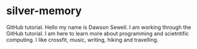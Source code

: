 # silver-memory
GitHub tutorial. 
Hello my name is Dawson Sewell. I am working through the GitHub tutorial. I am here to learn more about programming and scietntific computing. I like crossfit, music, writing, hiking and travelling. 
